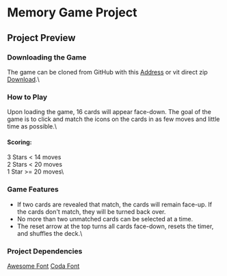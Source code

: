 # Memory Game Project

## Project Preview
### Downloading the Game
The game can be cloned from GitHub with this [Address](https://github.com/cjromero51/memorygame.git) or vit direct zip [Download](https://github.com/cjromero51/memorygame/archive/overhaul.zip).\
### How to Play
Upon loading the game, 16 cards will appear face-down.  The goal of the game is to click and match the icons on the cards in as few moves and little time as possible.\
#### Scoring:
3 Stars < 14 moves\
2 Stars < 20 moves\
1 Star >= 20 moves\
### Game Features
 - If two cards are revealed that match, the cards will remain face-up.  If the cards don't match, they will be turned back over.
 - No more than two unmatched cards can be selected at a time.
 - The reset arrow at the top turns all cards face-down, resets the timer, and shuffles the deck.\
### Project Dependencies
[Awesome Font](https://maxcdn.bootstrapcdn.com/font-awesome/4.6.1/css/font-awesome.min.css)
[Coda Font](https://fonts.googleapis.com/css?family=Coda)

